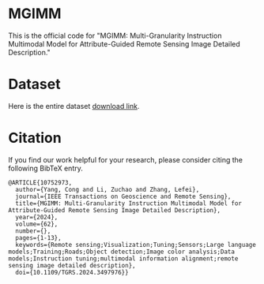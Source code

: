 # MGIMM

This is the official code for "MGIMM: Multi-Granularity Instruction Multimodal Model for Attribute-Guided Remote Sensing Image Detailed Description."

# Dataset

Here is the entire dataset [download link](https://onedrive.live.com/?redeem=aHR0cHM6Ly8xZHJ2Lm1zL2YvcyFBdnVwRE9ycnJMYnNnOG9SZDIwRE5nd0w5TldLVFE&id=ECB6ACEBEA0CA9FB%2158641&cid=ECB6ACEBEA0CA9FB).

# Citation
If you find our work helpful for your research, please consider citing the following BibTeX entry.
```
@ARTICLE{10752973,
  author={Yang, Cong and Li, Zuchao and Zhang, Lefei},
  journal={IEEE Transactions on Geoscience and Remote Sensing}, 
  title={MGIMM: Multi-Granularity Instruction Multimodal Model for Attribute-Guided Remote Sensing Image Detailed Description}, 
  year={2024},
  volume={62},
  number={},
  pages={1-13},
  keywords={Remote sensing;Visualization;Tuning;Sensors;Large language models;Training;Roads;Object detection;Image color analysis;Data models;Instruction tuning;multimodal information alignment;remote sensing image detailed description},
  doi={10.1109/TGRS.2024.3497976}}
```
